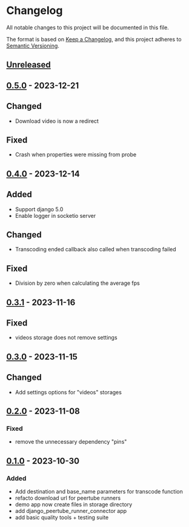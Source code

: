 # Changelog

All notable changes to this project will be documented in this file.

The format is based on
[Keep a Changelog](https://keepachangelog.com/en/1.0.0/),
and this project adheres to
[Semantic Versioning](https://semver.org/spec/v2.0.0.html).

## [Unreleased]

## [0.5.0] - 2023-12-21

## Changed

- Download video is now a redirect

## Fixed

- Crash when properties were missing from probe

## [0.4.0] - 2023-12-14

## Added

- Support django 5.0
- Enable logger in socketio server

## Changed

- Transcoding ended callback also called when transcoding failed

## Fixed

- Division by zero when calculating the average fps

## [0.3.1] - 2023-11-16

## Fixed

- videos storage does not remove settings

## [0.3.0] - 2023-11-15

## Changed

- Add settings options for "videos" storages

## [0.2.0] - 2023-11-08

### Fixed

- remove the unnecessary dependency "pins"

## [0.1.0] - 2023-10-30

### Added

- Add destination and base_name parameters for transcode function
- refacto download url for peertube runners
- demo app now create files in storage directory
- add django_peertube_runner_connector app
- add basic quality tools + testing suite 

[unreleased]: https://github.com/openfun/django-peertube-runner-connector/compare/v0.5.0...main
[0.5.0]: https://github.com/openfun/django-peertube-runner-connector/compare/v0.4.0...v0.5.0
[0.4.0]: https://github.com/openfun/django-peertube-runner-connector/compare/v0.3.1...v0.4.0
[0.3.1]: https://github.com/openfun/django-peertube-runner-connector/compare/v0.3.0...v0.3.1
[0.3.0]: https://github.com/openfun/django-peertube-runner-connector/compare/v0.2.0...v0.3.0
[0.2.0]: https://github.com/openfun/django-peertube-runner-connector/compare/v0.1.0...v0.2.0
[0.1.0]: https://github.com/openfun/django-peertube-runner-connector/compare/9e5f8ab06a66d500614003ac0cbf0bb874304de0...v0.1.0